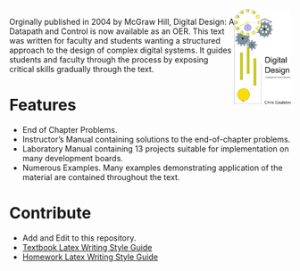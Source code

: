 <img src="Latex/Fig/colorCover.jpg" align="right" alt="Digital Design Text Cover" width="20%"/>

Orginally published in 2004 by McGraw Hill, Digital Design: A Datapath and Control is now
available as an OER.  This text was written for faculty and students wanting a structured 
approach to the design of complex digital systems.  It guides students and faculty through 
the process by exposing critical skills gradually through the text. 

# Features
* End of Chapter Problems. 
* Instructor’s Manual containing solutions to the end-of-chapter problems.
* Laboratory Manual containing 13 projects suitable for implementation on many development boards.
* Numerous Examples. Many examples demonstrating application of the material are contained throughout the text. 


# Contribute
* Add and Edit to this repository.  
* [Textbook Latex Writing Style Guide](https://github.com/coulston/Design-For-Electrical-and-Computer-Engineering/blob/main/Latex/howTo/book.tex)
* [Homework Latex Writing Style Guide](https://github.com/coulston/Design-For-Electrical-and-Computer-Engineering/blob/main/Latex/howTo/hwSolutions.tex)